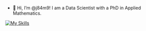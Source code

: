 - 👋 Hi, I’m @j84m9! I am a Data Scientist with a PhD in Applied Mathematics.

<!---
j84m9/j84m9 is a ✨ special ✨ repository because its `README.md` (this file) appears on your GitHub profile.
You can click the Preview link to take a look at your changes.
--->
<!--- 
[![LinkedIn](https://img.shields.io/badge/LinkedIn-%230077B5.svg?logo=linkedin&logoColor=white)](https://www.linkedin.com/in/your-profile/)
--->
[![My Skills](https://skillicons.dev/icons?i=py,r,matlab,vscode,latex)](https://skillicons.dev)

